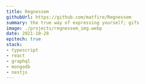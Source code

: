 ```yaml
---
title: Regnessem
githubUrl: https://github.com/matfire/Regnessem
summary: the true way of expressing yourself; gifs
image: ./projects/regnessem_img.webp
date: 2021-10-28
epitech: true
stack:
- typescript
- react
- graphql
- mongodb
- nestjs
---
```


